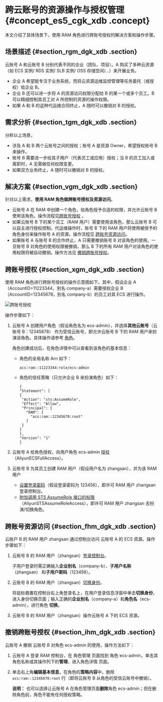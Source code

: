 # 跨云账号的资源操作与授权管理 {#concept_es5_cgk_xdb .concept}

本文介绍了具体场景下，使用 RAM 角色进行跨账号授权的解决方案和操作步骤。

## 场景描述 {#section_rgm_dgk_xdb .section}

云账号 A 和云账号 B 分别代表不同的企业（团队、项目）。A 购买了多种云资源（如 ECS 实例/ RDS 实例/ SLB 实例/ OSS 存储空间/…）来开展业务。

-   企业 A 希望能专注于业务系统，而将云资源运维监控管理等任务委托（或授权）给企业 B。
-   企业 B 还可以进一步将 A 的资源访问权限分配给 B 的某一个或多个员工。B 可以精细控制其员工对 A 所控制的资源的操作权限。
-   如果 A 和 B 的这种代运维合同终止，A 随时可以撤销对 B 的授权。

## 需求分析 {#section_tgm_dgk_xdb .section}

分析以上场景，

-   涉及 A 和 B 两个云账号之间的授权；账号 A 是资源 Owner，希望授权账号 B 来操作。
-   账号 B 需要进一步给其子用户（代表员工或应用）授权；当 B 的员工加入或离职时，A 无需做任何权限变更。
-   如果双方业务终止，A 随时可以撤销对 B 的授权。

## 解决方案 {#section_vgm_dgk_xdb .section}

针对以上需求，**使用 RAM 角色做跨账号授权及资源访问**。

-   云账号 A 在 RAM 中创建一个角色，给角色授予合适的权限，并允许云账号 B 使用该角色。操作流程见[跨账号授权](#section_xgm_dgk_xdb) 。
-   如果云账号 B 下的某个员工（RAM 用户）需要使用该角色，那么云账号 B 可以自主进行授权控制。代运维操作时，账号 B 下的 RAM 用户将使用被授予的角色身份来操作账号 A 的资源。操作流程见 [跨账号资源访问](#section_fhm_dgk_xdb)。
-   如果账号 A 与账号 B 的合作终止，A 只需要撤销账号 B 对该角色的使用。一旦账号 B 对角色的使用权限被撤销，那么 B 下的所有 RAM 用户对该角色的使用权限将被自动撤销。操作方法见 [撤销跨账号授权](#section_ihm_dgk_xdb)。

## 跨账号授权 {#section_xgm_dgk_xdb .section}

使用 RAM 角色进行跨账号授权的操作示意图如下。其中，假设企业 A（AccountID=11223344，别名 company-a）需要授权企业 B（AccountID=12345678，别名 company-b）的员工对其 ECS 进行操作。

![](http://static-aliyun-doc.oss-cn-hangzhou.aliyuncs.com/assets/img/12363/3632_zh-CN.png "跨账号授权")

操作步骤如下：

1.  云账号 A 创建用户角色（假设角色名为 ecs-admin），并选择**其他云账号**（云账号 B：12345678） 作为受信云账号，即允许云账号 B 下的 RAM 用户来扮演该角色。具体操作请参考 [角色](cn.zh-CN/用户指南/身份管理/角色.md)。

    角色创建成功后，在角色详情中可以查看到该角色的基本信息：

    -   角色的全局名称 Arn 如下：

        ```
        acs:ram::11223344:role/ecs-admin
        ```

    -   角色的信任策略（只允许企业 B 来扮演角色）如下：

        ```
        {
        "Statement": [
        {
         "Action": "sts:AssumeRole",
         "Effect": "Allow",
         "Principal": {
           "RAM": [
             "acs:ram::12345678:root"
           ]
         }
        }
        ],
        "Version": "1"
        }
        ```

2.  云账号 A 给角色授权，向用户角色 ecs-admin [授权](cn.zh-CN/用户指南/授权管理/授权.md)（AliyunECSFullAccess）。
3.  云账号 B 为其员工创建 RAM 用户（假设用户名为 zhangsan），并为该 RAM 用户
    -   [设置登录密码](cn.zh-CN/用户指南/身份管理/用户.md)（假设登录密码为 123456），即许可 RAM 用户 zhangsan 登录控制台。
    -   [附加调用 STS AssumeRole 接口的权限](cn.zh-CN/用户指南/授权管理/授权.md)（AliyunSTSAssumeRoleAccess），即许可 RAM 用户 zhangsan 去扮演/切换角色。

## 跨账号资源访问 {#section_fhm_dgk_xdb .section}

云账户 B 的 RAM 用户 zhangsan 通过控制台访问 云账号 A 的 ECS 资源。操作步骤如下：

1.  云账号 B 的 RAM 用户（zhangsan）[登录控制台](cn.zh-CN/用户指南/身份管理/用户.md)。

    子用户登录时需正确输入**企业别名**（company-b）、**子用户名称**（zhangsan） 和**子用户密码**（123456）。

2.  云账号 B 的 RAM 用户（zhangsan）[切换身份](cn.zh-CN/用户指南/身份管理/角色.md)。

    将鼠标悬置在控制台右上角登录名上，在用户登录信息浮窗中单击**切换身份**，进入身份切换页面；输入正确的**企业别名**（company-a）和**角色名**（ecs-admin），进行角色 **切换**。

3.  云账号 B 的 RAM 用户（zhangsan）操作云账号 A 下的 ECS 资源。

## 撤销跨账号授权 {#section_ihm_dgk_xdb .section}

云账号 A 撤销 云账号 B 对角色 ecs-admin 的使用，操作方法如下：

1.  云账号 A 登录 RAM 控制台，在 角色管理 页面找到 角色 ecs-admin，单击其角色名称或其操作列下的**管理**，进入角色详情 页面。
2.  单击右上角**编辑基本信息**，在角色的**策略内容**中，删除 `acs:ram::12345678:root` 行（即将云账号 B 从角色的受信云账号中撤销）。

    **说明：** 也可以选择让云账号 A 在角色管理页面**删除**角色 ecs-admin；但在删除角色前，角色不能有任何授权策略。


